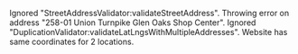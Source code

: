 Ignored "StreetAddressValidator:validateStreetAddress". Throwing error on address "258-01 Union Turnpike Glen Oaks Shop Center".
Ignored "DuplicationValidator:validateLatLngsWithMultipleAddresses". Website has same coordinates for 2 locations.
